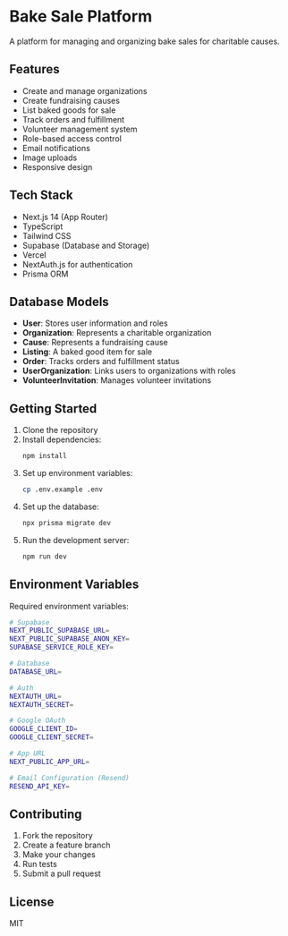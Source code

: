 # Bake Sale Platform

A platform for managing and organizing bake sales for charitable causes.

## Features

- Create and manage organizations
- Create fundraising causes
- List baked goods for sale
- Track orders and fulfillment
- Volunteer management system
- Role-based access control
- Email notifications
- Image uploads
- Responsive design

## Tech Stack

- Next.js 14 (App Router)
- TypeScript
- Tailwind CSS
- Supabase (Database and Storage)
- Vercel
- NextAuth.js for authentication
- Prisma ORM

## Database Models

- **User**: Stores user information and roles
- **Organization**: Represents a charitable organization
- **Cause**: Represents a fundraising cause
- **Listing**: A baked good item for sale
- **Order**: Tracks orders and fulfillment status
- **UserOrganization**: Links users to organizations with roles
- **VolunteerInvitation**: Manages volunteer invitations

## Getting Started

1. Clone the repository
2. Install dependencies:
   ```bash
   npm install
   ```
3. Set up environment variables:
   ```bash
   cp .env.example .env
   ```
4. Set up the database:
   ```bash
   npx prisma migrate dev
   ```
5. Run the development server:
   ```bash
   npm run dev
   ```

## Environment Variables

Required environment variables:

```bash
# Supabase
NEXT_PUBLIC_SUPABASE_URL=
NEXT_PUBLIC_SUPABASE_ANON_KEY=
SUPABASE_SERVICE_ROLE_KEY=

# Database
DATABASE_URL=

# Auth
NEXTAUTH_URL=
NEXTAUTH_SECRET=

# Google OAuth
GOOGLE_CLIENT_ID=
GOOGLE_CLIENT_SECRET=

# App URL
NEXT_PUBLIC_APP_URL=

# Email Configuration (Resend)
RESEND_API_KEY=
```

## Contributing

1. Fork the repository
2. Create a feature branch
3. Make your changes
4. Run tests
5. Submit a pull request

## License

MIT
